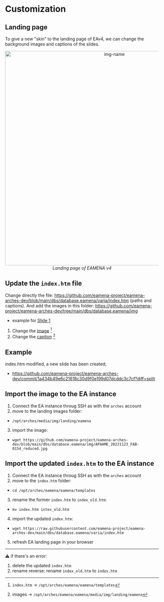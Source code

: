# Customization

## Landing page

To give a new "skin" to the landing page of EAv4, we can change the background images and captions of the slides. 

<p align="center">
  <img alt="img-name" src="../../../www/arches-v7-landingpage.png" width="700">
  <br>
    <em>Landing page of EAMENA v4</em> <https://database.eamena.org/>
</p>

## Update the `index.htm` file

Change directly the file: https://github.com/eamena-project/eamena-arches-dev/blob/main/dbs/database.eamena/varia/index.htm (paths and captions). And add the images in this folder: https://github.com/eamena-project/eamena-arches-dev/tree/main/dbs/database.eamena/img

* example for [Slide 1](https://github.com/eamena-project/eamena-arches-dev/blob/11df37b9c528e4e3b423ae00464190432bd69c0c/dbs/database.eamena/varia/index.htm#L255-L275)

1. Change the [image](https://github.com/eamena-project/eamena-arches-dev/blob/11df37b9c528e4e3b423ae00464190432bd69c0c/dbs/database.eamena/varia/index.htm#L258) [^1]
2. Change the [caption](https://github.com/eamena-project/eamena-arches-dev/blob/11df37b9c528e4e3b423ae00464190432bd69c0c/dbs/database.eamena/varia/index.htm#L273) [^2]

## Example

index.htm modified, a new slide has been created;
 - https://github.com/eamena-project/eamena-arches-dev/commit/1a434b49e6c21618c30d9f0e199d07dcddc3c7cf?diff=split

## Import the image to the EA instance

1. Connect the EA instance throug SSH as with the `arches` account
2. move to the landing images folder: 
  - `/opt/arches/media/img/landing/eamena`
3. import the image:
  - `wget https://github.com/eamena-project/eamena-arches-dev/blob/main/dbs/database.eamena/img/APAAME_20221123_FAB-0154_reduced.jpg`

## Import the updated `index.htm` to the EA instance

1. Connect the EA instance throug SSH as with the `arches` account
2. move to the `index.htm` folder: 
  - `cd /opt/arches/eamena/eamena/templates`
3. rename the former `index.htm` to `index_old.htm`: 
  - `mv index.htm intex_old.htm`
4. import the updated `index.htm`: 
  - `wget https://raw.githubusercontent.com/eamena-project/eamena-arches-dev/main/dbs/database.eamena/varia/index.htm`
5. refresh EA landing page in your browser

---

⚠️ if there's an error:
1. delete the updated `index.htm`
2. rename reverse: rename `index_old.htm` to `index.htm`  


[^1]: `index.htm` -> `/opt/arches/eamena/eamena/templates`
[^2]: images -> `/opt/arches/eamena/eamena/media/img/landing/eamena`